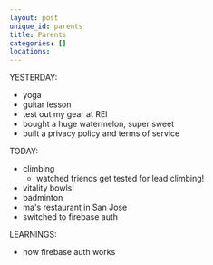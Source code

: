 ```yaml
---
layout: post
unique_id: parents
title: Parents
categories: []
locations: 
---
```


YESTERDAY:
* yoga
* guitar lesson
* test out my gear at REI
* bought a huge watermelon, super sweet
* built a privacy policy and terms of service

TODAY:
* climbing
  * watched friends get tested for lead climbing!
* vitality bowls!
* badminton
* ma's restaurant in San Jose
* switched to firebase auth

LEARNINGS:
* how firebase auth works
